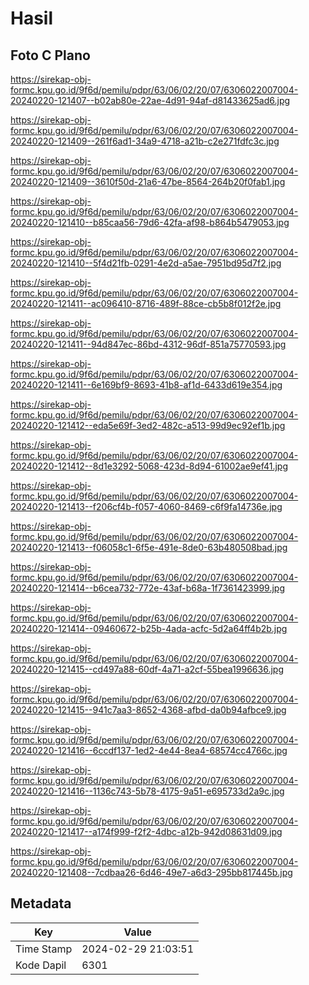 # Hasil

## Foto C Plano

https://sirekap-obj-formc.kpu.go.id/9f6d/pemilu/pdpr/63/06/02/20/07/6306022007004-20240220-121407--b02ab80e-22ae-4d91-94af-d81433625ad6.jpg

https://sirekap-obj-formc.kpu.go.id/9f6d/pemilu/pdpr/63/06/02/20/07/6306022007004-20240220-121409--261f6ad1-34a9-4718-a21b-c2e271fdfc3c.jpg

https://sirekap-obj-formc.kpu.go.id/9f6d/pemilu/pdpr/63/06/02/20/07/6306022007004-20240220-121409--3610f50d-21a6-47be-8564-264b20f0fab1.jpg

https://sirekap-obj-formc.kpu.go.id/9f6d/pemilu/pdpr/63/06/02/20/07/6306022007004-20240220-121410--b85caa56-79d6-42fa-af98-b864b5479053.jpg

https://sirekap-obj-formc.kpu.go.id/9f6d/pemilu/pdpr/63/06/02/20/07/6306022007004-20240220-121410--5f4d21fb-0291-4e2d-a5ae-7951bd95d7f2.jpg

https://sirekap-obj-formc.kpu.go.id/9f6d/pemilu/pdpr/63/06/02/20/07/6306022007004-20240220-121411--ac096410-8716-489f-88ce-cb5b8f012f2e.jpg

https://sirekap-obj-formc.kpu.go.id/9f6d/pemilu/pdpr/63/06/02/20/07/6306022007004-20240220-121411--94d847ec-86bd-4312-96df-851a75770593.jpg

https://sirekap-obj-formc.kpu.go.id/9f6d/pemilu/pdpr/63/06/02/20/07/6306022007004-20240220-121411--6e169bf9-8693-41b8-af1d-6433d619e354.jpg

https://sirekap-obj-formc.kpu.go.id/9f6d/pemilu/pdpr/63/06/02/20/07/6306022007004-20240220-121412--eda5e69f-3ed2-482c-a513-99d9ec92ef1b.jpg

https://sirekap-obj-formc.kpu.go.id/9f6d/pemilu/pdpr/63/06/02/20/07/6306022007004-20240220-121412--8d1e3292-5068-423d-8d94-61002ae9ef41.jpg

https://sirekap-obj-formc.kpu.go.id/9f6d/pemilu/pdpr/63/06/02/20/07/6306022007004-20240220-121413--f206cf4b-f057-4060-8469-c6f9fa14736e.jpg

https://sirekap-obj-formc.kpu.go.id/9f6d/pemilu/pdpr/63/06/02/20/07/6306022007004-20240220-121413--f06058c1-6f5e-491e-8de0-63b480508bad.jpg

https://sirekap-obj-formc.kpu.go.id/9f6d/pemilu/pdpr/63/06/02/20/07/6306022007004-20240220-121414--b6cea732-772e-43af-b68a-1f7361423999.jpg

https://sirekap-obj-formc.kpu.go.id/9f6d/pemilu/pdpr/63/06/02/20/07/6306022007004-20240220-121414--09460672-b25b-4ada-acfc-5d2a64ff4b2b.jpg

https://sirekap-obj-formc.kpu.go.id/9f6d/pemilu/pdpr/63/06/02/20/07/6306022007004-20240220-121415--cd497a88-60df-4a71-a2cf-55bea1996636.jpg

https://sirekap-obj-formc.kpu.go.id/9f6d/pemilu/pdpr/63/06/02/20/07/6306022007004-20240220-121415--941c7aa3-8652-4368-afbd-da0b94afbce9.jpg

https://sirekap-obj-formc.kpu.go.id/9f6d/pemilu/pdpr/63/06/02/20/07/6306022007004-20240220-121416--6ccdf137-1ed2-4e44-8ea4-68574cc4766c.jpg

https://sirekap-obj-formc.kpu.go.id/9f6d/pemilu/pdpr/63/06/02/20/07/6306022007004-20240220-121416--1136c743-5b78-4175-9a51-e695733d2a9c.jpg

https://sirekap-obj-formc.kpu.go.id/9f6d/pemilu/pdpr/63/06/02/20/07/6306022007004-20240220-121417--a174f999-f2f2-4dbc-a12b-942d08631d09.jpg

https://sirekap-obj-formc.kpu.go.id/9f6d/pemilu/pdpr/63/06/02/20/07/6306022007004-20240220-121408--7cdbaa26-6d46-49e7-a6d3-295bb817445b.jpg


## Metadata

| Key        | Value               |
| ---------- | ------------------- |
| Time Stamp | 2024-02-29 21:03:51 |
| Kode Dapil | 6301                |



